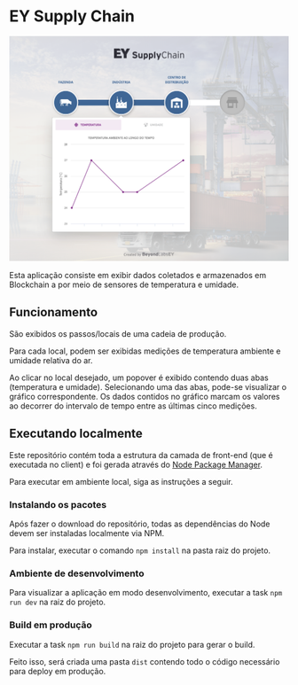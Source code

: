 # EY Supply Chain

<p>
  <img src="./screenshot.png" alt="Tela da aplicação EY Supply Chain" />
</p>

Esta aplicação consiste em exibir dados coletados e armazenados em Blockchain a por meio de sensores de temperatura e umidade.

## Funcionamento

São exibidos os passos/locais de uma cadeia de produção.

Para cada local, podem ser exibidas medições de temperatura ambiente e umidade relativa do ar.

Ao clicar no local desejado, um popover é exibido contendo duas abas (temperatura e umidade). Selecionando uma das abas, pode-se visualizar o gráfico correspondente. Os dados contidos no gráfico marcam os valores ao decorrer do intervalo de tempo entre as últimas cinco medições.

## Executando localmente

Este repositório contém toda a estrutura da camada de front-end (que é executada no client) e foi gerada através do [Node Package Manager](https://docs.npmjs.com/downloading-and-installing-node-js-and-npm).

Para executar em ambiente local, siga as instruções a seguir.

### Instalando os pacotes

Após fazer o download do repositório, todas as dependências do Node devem ser instaladas localmente via NPM.

Para instalar, executar o comando ```npm install``` na pasta raiz do projeto.

### Ambiente de desenvolvimento

Para visualizar a aplicação em modo desenvolvimento, executar a task ```npm run dev``` na raiz do projeto.

### Build em produção

Executar a task ```npm run build``` na raiz do projeto para gerar o build.

Feito isso, será criada uma pasta ```dist``` contendo todo o código necessário para deploy em produção.